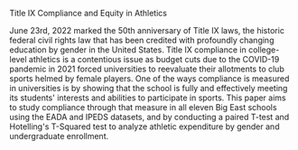 Title IX Compliance and Equity in Athletics

June 23rd, 2022 marked the 50th anniversary of Title IX laws, the historic federal civil rights law that has been credited with profoundly changing education by gender in the United States. Title IX compliance in college-level athletics is a contentious issue as budget cuts due to the COVID-19 pandemic in 2021 forced universities to reevaluate their allotments to club sports helmed by female players. One of the ways compliance is measured in universities is by showing that the school is fully and effectively meeting its students' interests and abilities to participate in sports. This paper aims to study compliance through that measure in all eleven Big East schools using the EADA and IPEDS datasets, and by conducting a paired T-test and Hotelling's T-Squared test to analyze athletic expenditure by gender and undergraduate enrollment.
